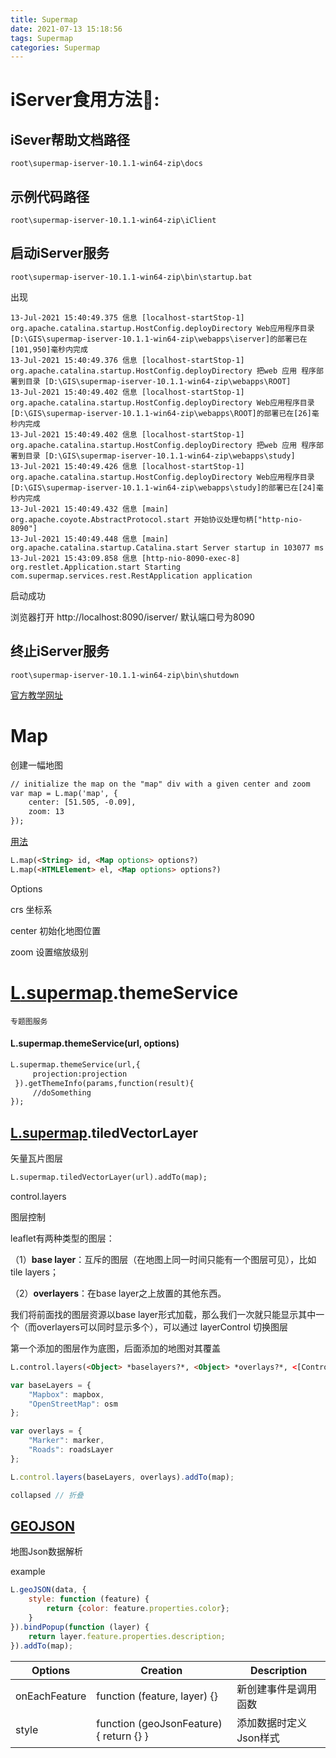 ```yaml
---
title: Supermap
date: 2021-07-13 15:18:56
tags: Supermap
categories: Supermap
---
```


# iServer食用方法🤔:

<!-- more -->

## iSever帮助文档路径

`root\supermap-iserver-10.1.1-win64-zip\docs`

## 示例代码路径

`root\supermap-iserver-10.1.1-win64-zip\iClient`

## 启动iServer服务

`root\supermap-iserver-10.1.1-win64-zip\bin\startup.bat`

出现
```basic
13-Jul-2021 15:40:49.375 信息 [localhost-startStop-1] org.apache.catalina.startup.HostConfig.deployDirectory Web应用程序目录[D:\GIS\supermap-iserver-10.1.1-win64-zip\webapps\iserver]的部署已在[101,950]毫秒内完成
13-Jul-2021 15:40:49.376 信息 [localhost-startStop-1] org.apache.catalina.startup.HostConfig.deployDirectory 把web 应用 程序部署到目录 [D:\GIS\supermap-iserver-10.1.1-win64-zip\webapps\ROOT]
13-Jul-2021 15:40:49.402 信息 [localhost-startStop-1] org.apache.catalina.startup.HostConfig.deployDirectory Web应用程序目录[D:\GIS\supermap-iserver-10.1.1-win64-zip\webapps\ROOT]的部署已在[26]毫秒内完成
13-Jul-2021 15:40:49.402 信息 [localhost-startStop-1] org.apache.catalina.startup.HostConfig.deployDirectory 把web 应用 程序部署到目录 [D:\GIS\supermap-iserver-10.1.1-win64-zip\webapps\study]
13-Jul-2021 15:40:49.426 信息 [localhost-startStop-1] org.apache.catalina.startup.HostConfig.deployDirectory Web应用程序目录[D:\GIS\supermap-iserver-10.1.1-win64-zip\webapps\study]的部署已在[24]毫秒内完成
13-Jul-2021 15:40:49.432 信息 [main] org.apache.coyote.AbstractProtocol.start 开始协议处理句柄["http-nio-8090"]
13-Jul-2021 15:40:49.448 信息 [main] org.apache.catalina.startup.Catalina.start Server startup in 103077 ms
13-Jul-2021 15:43:09.858 信息 [http-nio-8090-exec-8] org.restlet.Application.start Starting com.supermap.services.rest.RestApplication application
```

启动成功

浏览器打开 http://localhost:8090/iserver/ 默认端口号为8090

## 终止iServer服务

`root\supermap-iserver-10.1.1-win64-zip\bin\shutdown`

[官方教学网址](https://wx.vzan.com/live/pc/index?liveId=1149463133&shareuid=0)

# Map

创建一幅地图

```html
// initialize the map on the "map" div with a given center and zoom
var map = L.map('map', {
    center: [51.505, -0.09],
    zoom: 13
});
```

[用法](https://leafletjs.com/reference-1.7.1.html#map-option)

```html
L.map(<String> id, <Map options> options?)
L.map(<HTMLElement> el, <Map options> options?)
```

Options

crs 坐标系

center 初始化地图位置

zoom 设置缩放级别

# [L](https://iclient.supermap.io/docs/leaflet/L.html)[.supermap](https://iclient.supermap.io/docs/leaflet/L.supermap.html).themeService

`专题图服务`

#### L.supermap.themeService(url, options)

```html
L.supermap.themeService(url,{
     projection:projection
 }).getThemeInfo(params,function(result){
     //doSomething
});
```

## [L](https://iclient.supermap.io/docs/leaflet/L.html)[.supermap](https://iclient.supermap.io/docs/leaflet/L.supermap.html).tiledVectorLayer

矢量瓦片图层

```html
L.supermap.tiledVectorLayer(url).addTo(map);
```

control.layers

图层控制

  leaflet有两种类型的图层：

   （1）**base layer**：互斥的图层（在地图上同一时间只能有一个图层可见），比如tile layers；

   （2）**overlayers**：在base layer之上放置的其他东西。

我们将前面找的图层资源以base layer形式加载，那么我们一次就只能显示其中一个（而overlayers可以同时显示多个），可以通过 layerControl 切换图层

第一个添加的图层作为底图，后面添加的地图对其覆盖

```html
L.control.layers(<Object> *baselayers?*, <Object> *overlays?*, <[Control.Layers options]> options)
```

```javascript
var baseLayers = {
    "Mapbox": mapbox,
    "OpenStreetMap": osm
};

var overlays = {
    "Marker": marker,
    "Roads": roadsLayer
};
```

```javascript
L.control.layers(baseLayers, overlays).addTo(map);
```

```javascript
collapsed // 折叠
```

## [GEOJSON](https://leafletjs.com/reference-1.7.1.html#geojson)

地图Json数据解析

example

```javascript
L.geoJSON(data, {
    style: function (feature) {
        return {color: feature.properties.color};
    }
}).bindPopup(function (layer) {
    return layer.feature.properties.description;
}).addTo(map);
```



| Options       | Creation                                   | Description            |
| ------------- | ------------------------------------------ | ---------------------- |
| onEachFeature | function (feature, layer) {}               | 新创建事件是调用函数   |
| style         | function (geoJsonFeature) {    return {} } | 添加数据时定义Json样式 |

